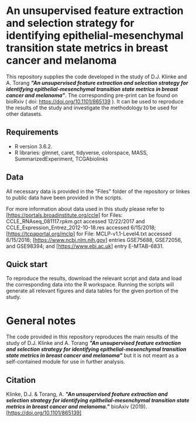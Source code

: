 # **An unsupervised feature extraction and selection strategy for identifying epithelial-mesenchymal transition state metrics in breast cancer and melanoma**

This repository supplies the code developed in the study of D.J. Klinke and A. Torang **_"An unsupervised feature extraction and selection strategy for identifying epithelial-mesenchymal transition state metrics in breast cancer and melanoma"_**. The corresponding pre-print can be found on bioRxiv ( doi: https://doi.org/10.1101/865139 ). It can be used to reproduce the results of the study and investigate the methodology to be used for other datasets.

## **Requirements**

* R version 3.6.2.
* R libraries: glmnet, caret, tidyverse, colorspace, MASS, SummarizedExperiment, TCGAbiolinks

## **Data**

All necessary data is provided in the "Files" folder of the repository or linkes to public data have been provided in the scripts.

For more information about data used in this study please refer to [https://portals.broadinstitute.org/ccle] for Files: CCLE_RNAseq_081117.rpkm.gct accessed 12/22/2017 and CCLE_Expression_Entrez_2012-10-18.res accessed 6/15/2018; [https://tcpaportal.org/mclp] for File: MCLP-v1.1-Level4.txt accessed 6/15/2018; [https://www.ncbi.nlm.nih.gov] entries GSE75688, GSE72056, and GSE98394; and [https://www.ebi.ac.uk] entry E-MTAB-6831.

## **Quick start**

To reproduce the results, download the relevant script and data and load the corresponding data into the R workspace. Running the scripts will generate all relevant figures and data tables for the given portion of the study.

# General notes

The code provided in this repository reproduces the main results of the study of D.J. Klinke and A. Torang **_"An unsupervised feature extraction and selection strategy for identifying epithelial-mesenchymal transition state metrics in breast cancer and melanoma"_** but it is not meant as a self-contained module for use in further analysis.

## Citation

Klinke, D.J. & Torang, A. **_"An unsupervised feature extraction and selection strategy for identifying epithelial-mesenchymal transition state metrics in breast cancer and melanoma."_** bioAxiv (2019). [https://doi.org/10.1101/865139]

